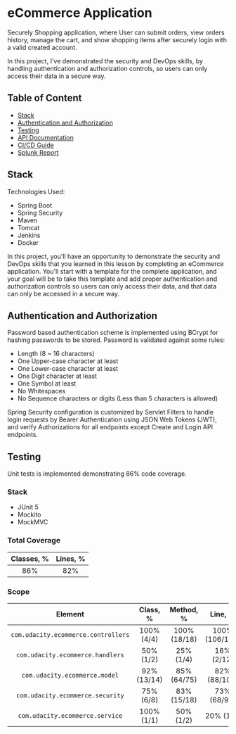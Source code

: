 # eCommerce Application

Securely Shopping application, where User can submit orders, view orders history, manage the cart, and show shopping
items after securely login with a valid created account.

In this project, I've demonstrated the security and DevOps skills, by handling authentication and authorization
controls, so users can only access their data in a secure way.

## Table of Content

- [Stack](#stack)
- [Authentication and Authorization](#authentication-and-authorization)
- [Testing](#testing)
- [API Documentation](./API.md)
- [CI/CD Guide](./CI-CD.md)
- [Splunk Report](SPLUNK.md)

## Stack

Technologies Used:

- Spring Boot
- Spring Security
- Maven
- Tomcat
- Jenkins
- Docker

In this project, you'll have an opportunity to demonstrate the security and DevOps skills that you learned in this
lesson by completing an eCommerce application. You'll start with a template for the complete application, and your goal
will be to take this template and add proper authentication and authorization controls so users can only access their
data, and that data can only be accessed in a secure way.

## Authentication and Authorization

Password based authentication scheme is implemented using BCrypt for hashing passwords to be stored. Password is
validated against some rules:

- Length (8 ~ 16 characters)
- One Upper-case character at least
- One Lower-case character at least
- One Digit character at least
- One Symbol at least
- No Whitespaces
- No Sequence characters or digits (Less than 5 characters is allowed)

Spring Security configuration is customized by Servlet Filters to handle login requests by Bearer Authentication using
JSON Web Tokens (JWT), and verify Authorizations for all endpoints except Create and Login API endpoints.

## Testing

Unit tests is implemented demonstrating 86% code coverage.

### Stack

- JUnit 5
- Mockito
- MockMVC

### Total Coverage

|Classes, %|Lines, %|
|:---:|:---:|
|86%|82%|

### Scope

|Element|Class, %|Method, %|Line, %|Branch, %|
|:---:|:---:|:---:|:---:|:---:|
|`com.udacity.ecommerce.controllers`|100% (4/4)|100% (18/18)|100% (106/106)|91% (11/12)
|`com.udacity.ecommerce.handlers`|50% (1/2)|25% (1/4)|16% (2/12)|100% (0/0)
|`com.udacity.ecommerce.model`|92% (13/14)|85% (64/75)|82% (88/107)|0% (0/20)
|`com.udacity.ecommerce.security`|75% (6/8)|83% (15/18)|73% (68/92)|12% (1/8)
|`com.udacity.ecommerce.service`|100% (1/1)|50% (1/2)|20% (1/5)|100% (0/0)
